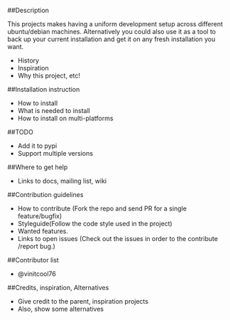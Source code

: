 ##Description

This projects makes having a uniform development setup across different ubuntu/debian machines.
Alternatively you could also use it as a tool to back up your current installation and get it on any fresh installation you want.
- History
- Inspiration
- Why this project, etc!

##Installation instruction
- How to install
- What is needed to install
- How to install on multi-platforms

##TODO
- Add it to pypi
- Support multiple versions

##Where to get help
- Links to docs, mailing list, wiki

##Contribution guidelines
- How to contribute (Fork the repo and send PR for a single feature/bugfix)
- Styleguide(Follow the code style used in the project)
- Wanted features.
- Links to open issues (Check out the issues in order to the contribute /report bug.)

##Contributor list
- @vinitcool76

##Credits, inspiration, Alternatives
- Give credit to the parent, inspiration projects
- Also, show some alternatives



